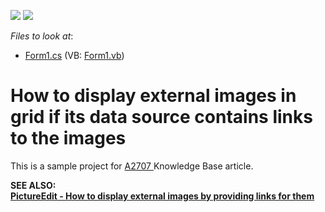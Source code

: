 <!-- default badges list -->
[![](https://img.shields.io/badge/Open_in_DevExpress_Support_Center-FF7200?style=flat-square&logo=DevExpress&logoColor=white)](https://supportcenter.devexpress.com/ticket/details/E538)
[![](https://img.shields.io/badge/📖_How_to_use_DevExpress_Examples-e9f6fc?style=flat-square)](https://docs.devexpress.com/GeneralInformation/403183)
<!-- default badges end -->
<!-- default file list -->
*Files to look at*:

* [Form1.cs](./CS/Form1.cs) (VB: [Form1.vb](./VB/Form1.vb))
<!-- default file list end -->
# How to display external images in grid if its data source contains links to the images


<p>This is a sample project for <a href="https://www.devexpress.com/Support/Center/p/A2707">A2707</a><u> </u>Knowledge Base article.</p><p><strong>S</strong><strong>EE ALSO</strong><strong>:<br />
</strong><strong><a href="https://www.devexpress.com/Support/Center/p/E3025">PictureEdit - How to display external images by providing links for them</a></strong></p>

<br/>


